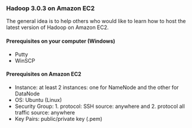 ### Hadoop 3.0.3 on Amazon EC2
The general idea is to help others who would like to learn how to host the latest version of Hadoop on Amazon EC2.

#### Prerequisites on your computer (Windows)
- Putty
- WinSCP

#### Prerequisites on Amazon EC2
- Instance: at least 2 instances: one for NameNode and the other for DataNode
- OS: Ubuntu (Linux)
- Security Group: 1. protocol: SSH source: anywhere and 2. protocol all traffic source: anywhere
- Key Pairs: public/private key (.pem)
